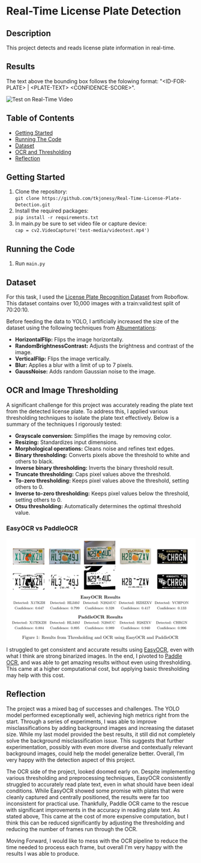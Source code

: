 # Real-Time License Plate Detection

## Description
This project detects and reads license plate information in real-time.

## Results
The text above the bounding box follows the folowing format: "&lt;ID-FOR-PLATE&gt; | &lt;PLATE-TEXT&gt; &lt;CONFIDENCE-SCORE&gt;".

![Test on Real-Time Video](media/test.gif)

## Table of Contents

- [Getting Started](#getting-started)
- [Running The Code](#running-the-code)
- [Dataset](#dataset)
- [OCR and Thresholding](#ocr-and-image-thresholding)
- [Reflection](#reflection)

## Getting Started

1. Clone the repository:<br>`git clone https://github.com/tkjonesy/Real-Time-License-Plate-Detection.git`
2. Install the required packages: <br> `pip install -r requirements.txt`
3. In main.py be sure to set video file or capture device: <br> `cap = cv2.VideoCapture('test-media/videotest.mp4')`

## Running the Code
1. Run `main.py`

## Dataset

For this task, I used the [License Plate Recognition Dataset](https://universe.roboflow.com/roboflow-universe-projects/license-plate-recognition-rxg4e) from Roboflow. This dataset contains over 10,000 images with a train:valid:test split of 70:20:10. 

Before feeding the data to YOLO, I artificially increased the size of the dataset using the following techniques from [Albumentations](https://albumentations.ai/docs/):

- **HorizontalFlip:** Flips the image horizontally.
- **RandomBrightnessContrast:** Adjusts the brightness and contrast of the image.
- **VerticalFlip:** Flips the image vertically.
- **Blur:** Applies a blur with a limit of up to 7 pixels.
- **GaussNoise:** Adds random Gaussian noise to the image.

## OCR and Image Thresholding

A significant challenge for this project was accurately reading the plate text from the detected license plate. To address this, I applied various thresholding techniques to isolate the plate text effectively. Below is a summary of the techniques I rigorously tested:

- **Grayscale conversion:** Simplifies the image by removing color.
- **Resizing:** Standardizes input dimensions.
- **Morphological operations:** Cleans noise and refines text edges.
- **Binary thresholding:** Converts pixels above the threshold to white and others to black.
- **Inverse binary thresholding:** Inverts the binary threshold result.
- **Truncate thresholding:** Caps pixel values above the threshold.
- **To-zero thresholding:** Keeps pixel values above the threshold, setting others to 0.
- **Inverse to-zero thresholding:** Keeps pixel values below the threshold, setting others to 0.
- **Otsu thresholding:** Automatically determines the optimal threshold value.

### EasyOCR vs PaddleOCR

![OCR/Thresholding Results](media/thresholding.png)

I struggled to get consistent and accurate results using [EasyOCR](https://github.com/JaidedAI/EasyOCR), even with what I think are strong binarized images. In the end, I pivoted to [Paddle OCR](https://github.com/PaddlePaddle/PaddleOCR), and was able to get amazing results without even using thresholding. This came at a higher computational cost, but applying basic thresholding may help with this cost.

## Reflection

The project was a mixed bag of successes and challenges. The YOLO model performed exceptionally well, achieving high metrics right from the start. Through a series of experiments, I was able to improve misclassifications by adding background images and increasing the dataset size. While my last model provided the best results, it still did not completely solve the background misclassification issue. This suggests that further experimentation, possibly with even more diverse and contextually relevant background images, could help the model generalize better. Overall, I’m very happy with the detection aspect of this project.

The OCR side of the project, looked doomed early on. Despite implementing various thresholding and preprocessing techniques, EasyOCR consistently struggled to accurately read plate text, even in what should have been ideal conditions. While EasyOCR showed some promise with plates that were cleanly captured and centrally positioned, the results were far too inconsistent for practical use. Thankfully, Paddle OCR came to the rescue with significant improvements in the accuracy in reading plate text. As stated above, This came at the cost of more expensive computation, but I think this can be reduced significantly by adjusting the thresholding and reducing the number of frames run through the OCR.

Moving Forward, I would like to mess with the OCR pipeline to reduce the time needed to process each frame, but overall I'm very happy with the results I was able to produce.
